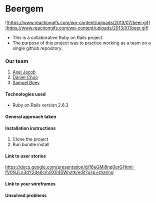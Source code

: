 # Beergem
![https://www.reactiongifs.com/wp-content/uploads/2013/07/beer.gif](https://www.reactiongifs.com/wp-content/uploads/2013/07/beer.gif)
- This is a collaborative Ruby on Rails project.
- The purpose of this project was to practice working as a team on a single github repository.

### Our team
1. [Axel Jacob](https://github.com/axeljay)
2. [Daniel Choo](https://github.com/yoda14)
3. [Samuel Boey](https://github.com/samboey)

#### Technologies used
- Ruby on Rails version 2.6.3

#### General approach taken


#### Installation instructions
1. Clone the project
2. Run bundle install

#### Link to user stories
https://docs.google.com/presentation/d/16eGMi8nq0erGHtmI-fV0NJLo3dY2de6cmOX04SWnztk/edit?usp=sharing

#### Link to your wireframes


#### Unsolved problems

